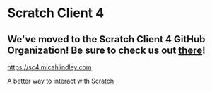 # Scratch Client 4
## We've moved to the Scratch Client 4 GitHub Organization!  Be sure to check us out [there](https://github.com/Scratch-Client-4)!

https://sc4.micahlindley.com

A better way to interact with [Scratch](https://scratch.mit.edu)
